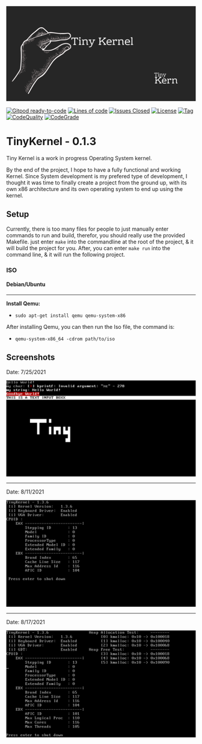 <img alt="TinyKernel Cover Art" src="https://raw.githubusercontent.com/TinyKern/TinyKernel/master/Assets/TinyKernel%20Cover%20Art.png" width=650 />

[![Gitpod ready-to-code](https://img.shields.io/badge/Gitpod-ready--to--code-blue?logo=gitpod)](https://gitpod.io/#https://github.com/TinyKern/TinyKernel)
[![Lines of code](https://img.shields.io/tokei/lines/github/TinyKern/TinyKernel?color=pink)](https://github.com/TinyKern/TinyKernel/)
[![Issues Closed](https://img.shields.io/github/issues-search/TinyKern/TinyKernel?color=red&label=Issues%20Closed&query=is%3Aclosed)](https://github.com/TinyKern/TinyKernel/issues)
[![License](https://img.shields.io/github/license/TinyKern/TinyKernel)](https://github.com/TinyKern/TinyKernel/blob/0.1.3/LICENSE)
[![Tag](https://img.shields.io/github/v/tag/TinyKern/TinyKernel)](https://github.com/TinyKern/TinyKernel/releases)
[![CodeQuality](https://www.code-inspector.com/project/26723/score/svg)](https://github.com/TinyKern/TinyKernel/)
[![CodeGrade](https://www.code-inspector.com/project/26723/status/svg)](https://github.com/TinyKern/TinyKernel/)

# TinyKernel - 0.1.3
Tiny Kernel is a work in progress Operating System kernel.

By the end of the project, I hope to have a fully functional and working Kernel. Since System development is my prefered type of development, 
I thought it was time to finally create a project from the ground up, with its own x86 architecture and its own operating system to end up using
the kernel.

## Setup

Currently, there is too many files for people to just manually enter commands to run and build, therefor, you should really use the provided Makefile. just enter `make` into the commandline at the root of the project, & it will build the project for you. After, you can enter `make run` into the command line, & it will run the following project.
### ISO
#### Debian/Ubuntu
---
**Install Qemu:**
- `sudo apt-get install qemu qemu-system-x86`

After installing Qemu, you can then run the Iso file, the command is:
- `qemu-system-x86_64 -cdrom path/to/iso`

## Screenshots

Date: 7/25/2021

<img alt="TinyKernel Cover Art" src="https://raw.githubusercontent.com/TinyKern/TinyKernel/master/Assets/TinyKernel%20Preview.png" width=650 />

---
Date: 8/11/2021

<img alt="TinyKernel Cover Art" src="https://raw.githubusercontent.com/TinyKern/TinyKernel/master/Assets/TinyKernelPreview2.png" width=650 />

---
Date: 8/17/2021

<img alt="TinyKernel Cover Art" src="https://raw.githubusercontent.com/TinyKern/TinyKernel/master/Assets/TinyKernelPreview3.png" width=650 />
